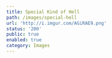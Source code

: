 ```yaml
---
title: Special Kind of Hell
path: /images/special-hell
url: 'http://i.imgur.com/AGiRAE9.png'
status: '200'
public: true
enabled: true
category: Images
---
```


